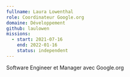 ```yaml
---
fullname: Laura Lowenthal
role: Coordinateur Google.org
domaine: Développement
github: laulowen
missions:
  - start: 2021-07-16
    end: 2022-01-16
    status: independent
---
```


Software Engineer et Manager avec Google.org
